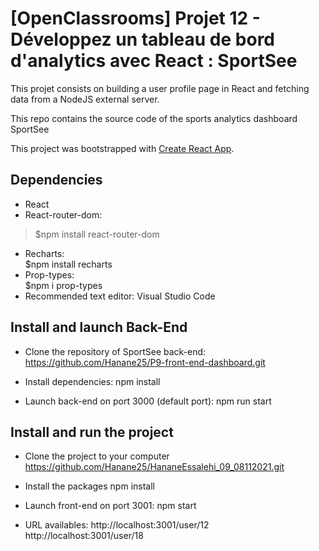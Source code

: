 # [OpenClassrooms] Projet 12 - Développez un tableau de bord d'analytics avec React : SportSee

This projet consists on building a user profile page in React and fetching data from a NodeJS external server.

This repo contains the source code of the sports analytics dashboard SportSee

This project was bootstrapped with [Create React App](https://github.com/facebook/create-react-app).

## Dependencies

- React
- React-router-dom: <br/>
> $npm install react-router-dom
- Recharts: <br/>
 $npm install recharts
- Prop-types: <br/>
 $npm i prop-types <br/>
- Recommended text editor: Visual Studio Code


## Install and launch Back-End

- Clone the repository of SportSee back-end:
 https://github.com/Hanane25/P9-front-end-dashboard.git

- Install dependencies:
 npm install

- Launch back-end on port 3000 (default port):
 npm run start


## Install and run the project

- Clone the project to your computer
 https://github.com/Hanane25/HananeEssalehi_09_08112021.git

- Install the packages
 npm install

- Launch front-end on port 3001:
 npm start

- URL availables:
 http://localhost:3001/user/12
 http://localhost:3001/user/18

